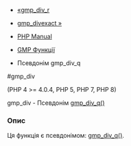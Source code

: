 - [«gmp_div_r](function.gmp-div-r.md)
- [gmp_divexact »](function.gmp-divexact.md)

- [PHP Manual](index.md)
- [GMP Функції](ref.gmp.md)
- Псевдонім gmp_div_q

#gmp_div

(PHP 4 \>= 4.0.4, PHP 5, PHP 7, PHP 8)

gmp_div - Псевдонім [gmp_div_q()](function.gmp-div-q.md)

### Опис

Ця функція є псевдонімом:
[gmp_div_q()](function.gmp-div-q.md).
